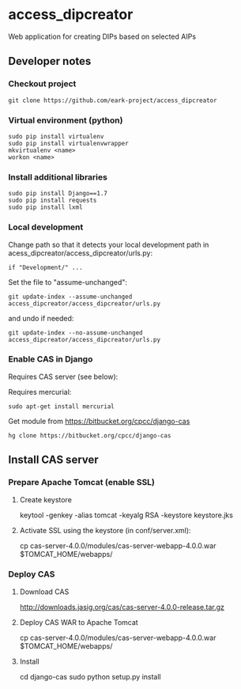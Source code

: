 # access_dipcreator
Web application for creating DIPs based on selected AIPs

## Developer notes

### Checkout project

    git clone https://github.com/eark-project/access_dipcreator

### Virtual environment (python)

    sudo pip install virtualenv
    sudo pip install virtualenvwrapper
    mkvirtualenv <name>
    workon <name>

### Install additional libraries

    sudo pip install Django==1.7
    sudo pip install requests
    sudo pip install lxml

### Local development

Change path so that it detects your local development path in acess_dipcreator/access_dipcreator/urls.py:

    if "Development/" ...

Set the file to "assume-unchanged":

    git update-index --assume-unchanged access_dipcreator/access_dipcreator/urls.py

and undo if needed:

    git update-index --no-assume-unchanged access_dipcreator/access_dipcreator/urls.py

### Enable CAS in Django

Requires CAS server (see below):

Requires mercurial:

    sudo apt-get install mercurial

Get module from https://bitbucket.org/cpcc/django-cas

    hg clone https://bitbucket.org/cpcc/django-cas
    
## Install CAS server

### Prepare Apache Tomcat (enable SSL)

1. Create keystore

    keytool -genkey -alias tomcat -keyalg RSA -keystore keystore.jks

2. Activate SSL using the keystore (in conf/server.xml):

    <Connector port="8443" 
        keystoreFile="/usr/local/java/apache-tomcat-7.0.56/keystore.jks" 
        keystorePass="changeit" 
        protocol="org.apache.coyote.http11.Http11NioProtocol"
        maxThreads="150" SSLEnabled="true" scheme="https" secure="true"
        clientAuth="false" sslProtocol="TLS" />


    cp cas-server-4.0.0/modules/cas-server-webapp-4.0.0.war $TOMCAT_HOME/webapps/

### Deploy CAS

1. Download CAS

    http://downloads.jasig.org/cas/cas-server-4.0.0-release.tar.gz

2. Deploy CAS WAR to Apache Tomcat

    cp cas-server-4.0.0/modules/cas-server-webapp-4.0.0.war $TOMCAT_HOME/webapps/

3. Install

    cd django-cas
    sudo python setup.py install


